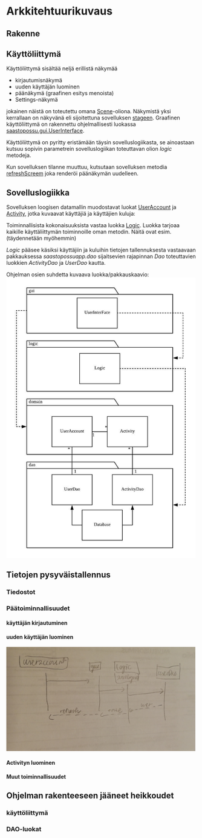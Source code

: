 # Arkkitehtuurikuvaus

## Rakenne


## Käyttöliittymä

Käyttöliittymä sisältää neljä erillistä näkymää
- kirjautumisnäkymä
- uuden käyttäjän luominen
- päänäkymä (graafinen esitys menoista)
- Settings-näkymä

jokainen näistä on toteutettu omana [Scene](https://docs.oracle.com/javase/8/javafx/api/javafx/scene/Scene.html)-oliona. Näkymistä yksi kerrallaan on näkyvänä eli sijoitettuna sovelluksen [stageen](https://docs.oracle.com/javase/8/javafx/api/javafx/stage/Stage.html). Graafinen käyttöliittymä on rakennettu ohjelmallisesti luokassa [saastopossu.gui.UserInterface]().

Käyttöliittymä on pyritty eristämään täysin sovelluslogiikasta, se ainoastaan kutsuu sopivin parametrein sovelluslogiikan toteuttavan olion _logic_ metodeja.

Kun sovelluksen tilanne muuttuu, kutsutaan sovelluksen metodia [refreshScreem]() joka renderöi päänäkymän uudelleen.

## Sovelluslogiikka

Sovelluksen loogisen datamallin muodostavat luokat [UserAccount]() ja [Activity](), jotka kuvaavat käyttäjiä ja käyttäjien kuluja:


Toiminnallisista kokonaisuuksista vastaa luokka [Logic](). Luokka tarjoaa kaikille käyttäliittymän toiminnoille oman metodin. Näitä ovat esim.
(täydennetään myöhemmin)

_Logic_ pääsee käsiksi käyttäjiin ja kuluihin tietojen tallennuksesta vastaavaan pakkauksessa _saastopossuapp.dao_ sijaitsevien rajapinnan _Dao_ toteuttavien luokkien _ActivityDao_ ja _UserDao_ kautta. 

Ohjelman osien suhdetta kuvaava luokka/pakkauskaavio:  
<img src="https://github.com/skuuu/ot-harjoitustyo/blob/master/harjoitustyo/Images/luokkaPakkauskaavio.jpeg" width="500">


## Tietojen pysyväistallennus  

### Tiedostot

### Päätoiminnallisuudet

#### käyttäjän kirjautuminen

#### uuden käyttäjän luominen

<img src="https://github.com/skuuu/ot-harjoitustyo/blob/master/harjoitustyo/Images/IMG_20181204_235242.jpg" width="500">

#### Activityn luominen

#### Muut toiminnallisuudet

## Ohjelman rakenteeseen jääneet heikkoudet

### käyttöliittymä

### DAO-luokat

